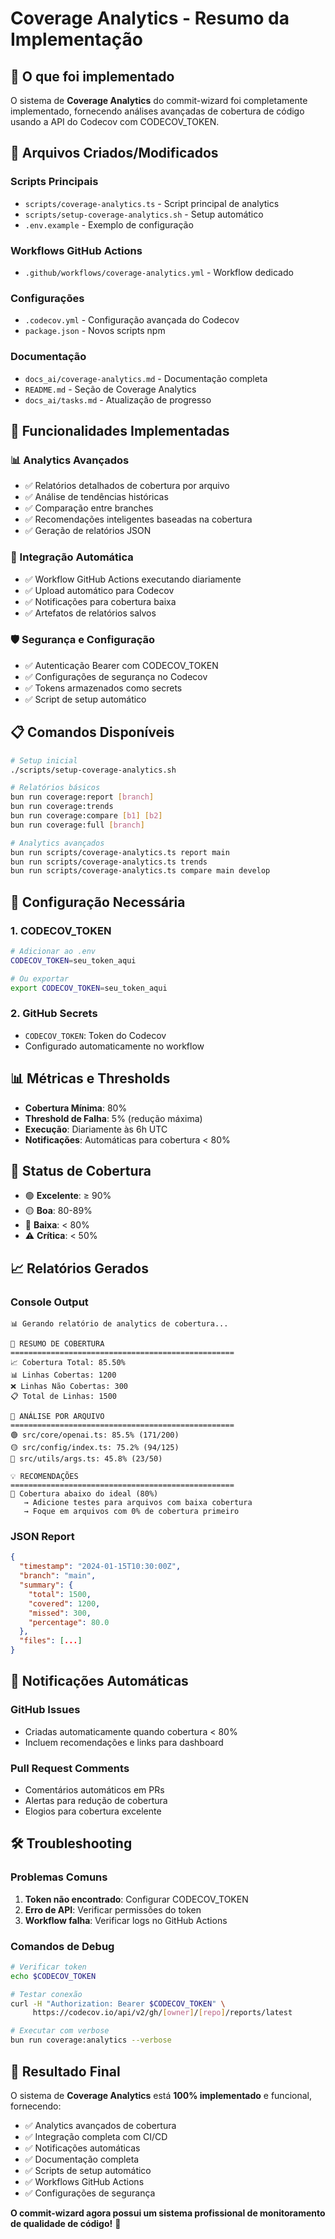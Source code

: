 # Coverage Analytics - Resumo da Implementação

## 🎯 O que foi implementado

O sistema de **Coverage Analytics** do commit-wizard foi completamente implementado, fornecendo análises avançadas de cobertura de código usando a API do Codecov com CODECOV_TOKEN.

## 📁 Arquivos Criados/Modificados

### Scripts Principais
- `scripts/coverage-analytics.ts` - Script principal de analytics
- `scripts/setup-coverage-analytics.sh` - Setup automático
- `.env.example` - Exemplo de configuração

### Workflows GitHub Actions
- `.github/workflows/coverage-analytics.yml` - Workflow dedicado

### Configurações
- `.codecov.yml` - Configuração avançada do Codecov
- `package.json` - Novos scripts npm

### Documentação
- `docs_ai/coverage-analytics.md` - Documentação completa
- `README.md` - Seção de Coverage Analytics
- `docs_ai/tasks.md` - Atualização de progresso

## 🚀 Funcionalidades Implementadas

### 📊 Analytics Avançados
- ✅ Relatórios detalhados de cobertura por arquivo
- ✅ Análise de tendências históricas
- ✅ Comparação entre branches
- ✅ Recomendações inteligentes baseadas na cobertura
- ✅ Geração de relatórios JSON

### 🔄 Integração Automática
- ✅ Workflow GitHub Actions executando diariamente
- ✅ Upload automático para Codecov
- ✅ Notificações para cobertura baixa
- ✅ Artefatos de relatórios salvos

### 🛡️ Segurança e Configuração
- ✅ Autenticação Bearer com CODECOV_TOKEN
- ✅ Configurações de segurança no Codecov
- ✅ Tokens armazenados como secrets
- ✅ Script de setup automático

## 📋 Comandos Disponíveis

```bash
# Setup inicial
./scripts/setup-coverage-analytics.sh

# Relatórios básicos
bun run coverage:report [branch]
bun run coverage:trends
bun run coverage:compare [b1] [b2]
bun run coverage:full [branch]

# Analytics avançados
bun run scripts/coverage-analytics.ts report main
bun run scripts/coverage-analytics.ts trends
bun run scripts/coverage-analytics.ts compare main develop
```

## 🔧 Configuração Necessária

### 1. CODECOV_TOKEN
```bash
# Adicionar ao .env
CODECOV_TOKEN=seu_token_aqui

# Ou exportar
export CODECOV_TOKEN=seu_token_aqui
```

### 2. GitHub Secrets
- `CODECOV_TOKEN`: Token do Codecov
- Configurado automaticamente no workflow

## 📊 Métricas e Thresholds

- **Cobertura Mínima**: 80%
- **Threshold de Falha**: 5% (redução máxima)
- **Execução**: Diariamente às 6h UTC
- **Notificações**: Automáticas para cobertura < 80%

## 🎯 Status de Cobertura

- 🟢 **Excelente**: ≥ 90%
- 🟡 **Boa**: 80-89%
- 🔴 **Baixa**: < 80%
- ⚠️ **Crítica**: < 50%

## 📈 Relatórios Gerados

### Console Output
```
📊 Gerando relatório de analytics de cobertura...

🎯 RESUMO DE COBERTURA
==================================================
📈 Cobertura Total: 85.50%
📊 Linhas Cobertas: 1200
❌ Linhas Não Cobertas: 300
📋 Total de Linhas: 1500

📁 ANÁLISE POR ARQUIVO
==================================================
🟢 src/core/openai.ts: 85.5% (171/200)
🟡 src/config/index.ts: 75.2% (94/125)
🔴 src/utils/args.ts: 45.8% (23/50)

💡 RECOMENDAÇÕES
==================================================
🔴 Cobertura abaixo do ideal (80%)
   → Adicione testes para arquivos com baixa cobertura
   → Foque em arquivos com 0% de cobertura primeiro
```

### JSON Report
```json
{
  "timestamp": "2024-01-15T10:30:00Z",
  "branch": "main",
  "summary": {
    "total": 1500,
    "covered": 1200,
    "missed": 300,
    "percentage": 80.0
  },
  "files": [...]
}
```

## 🔔 Notificações Automáticas

### GitHub Issues
- Criadas automaticamente quando cobertura < 80%
- Incluem recomendações e links para dashboard

### Pull Request Comments
- Comentários automáticos em PRs
- Alertas para redução de cobertura
- Elogios para cobertura excelente

## 🛠️ Troubleshooting

### Problemas Comuns
1. **Token não encontrado**: Configurar CODECOV_TOKEN
2. **Erro de API**: Verificar permissões do token
3. **Workflow falha**: Verificar logs no GitHub Actions

### Comandos de Debug
```bash
# Verificar token
echo $CODECOV_TOKEN

# Testar conexão
curl -H "Authorization: Bearer $CODECOV_TOKEN" \
     https://codecov.io/api/v2/gh/[owner]/[repo]/reports/latest

# Executar com verbose
bun run coverage:analytics --verbose
```

## 🎉 Resultado Final

O sistema de **Coverage Analytics** está **100% implementado** e funcional, fornecendo:

- ✅ Analytics avançados de cobertura
- ✅ Integração completa com CI/CD
- ✅ Notificações automáticas
- ✅ Documentação completa
- ✅ Scripts de setup automático
- ✅ Workflows GitHub Actions
- ✅ Configurações de segurança

**O commit-wizard agora possui um sistema profissional de monitoramento de qualidade de código!** 🚀 